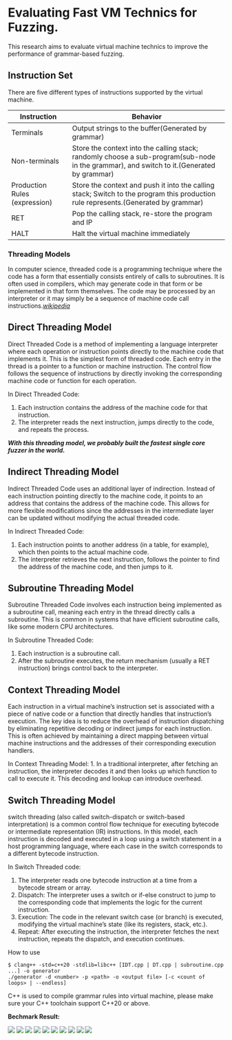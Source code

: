# Evaluating Fast VM Technics for Fuzzing.

This research aims to evaluate virtual machine technics to improve the performance of grammar-based fuzzing. 

## Instruction Set

There are five different types of instructions supported by the virtual machine.

| Instruction                      | Behavior                                                                                     |
|----------------------------------|----------------------------------------------------------------------------------------------|
| Terminals                        | Output strings to the buffer(Generated by grammar)                                                                |
| Non-terminals                    | Store the context into the calling stack; randomly choose a sub-program(sub-node in the grammar), and switch to it.(Generated by grammar) |
| Production Rules (expression)    | Store the context and push it into the calling stack; Switch to the program this production rule represents.(Generated by grammar) |
| RET                              | Pop the calling stack, re-store the program and IP                                           |
| HALT                             | Halt the virtual machine immediately                                                         |


### Threading Models 
In computer science, threaded code is a programming technique where the code has a form that essentially consists entirely of calls to subroutines. It is often used in compilers, which may generate code in that form or be implemented in that form themselves. The code may be processed by an interpreter or it may simply be a sequence of machine code call instructions.[*wikipedia*](https://en.wikipedia.org/wiki/Threaded_code)
## Direct Threading Model
Direct Threaded Code is a method of implementing a language interpreter where each operation or instruction points directly to the machine code that implements it. This is the simplest form of threaded code. Each entry in the thread is a pointer to a function or machine instruction. The control flow follows the sequence of instructions by directly invoking the corresponding machine code or function for each operation.

In Direct Threaded Code:
1. Each instruction contains the address of the machine code for that instruction.
2. The interpreter reads the next instruction, jumps directly to the code, and repeats the process.

***With this threading model, we probably built the fastest single core fuzzer in the world.***

## Indirect Threading Model
Indirect Threaded Code uses an additional layer of indirection. Instead of each instruction pointing directly to the machine code, it points to an address that contains the address of the machine code. This allows for more flexible modifications since the addresses in the intermediate layer can be updated without modifying the actual threaded code.

In Indirect Threaded Code:

1. Each instruction points to another address (in a table, for example), which then points to the actual machine code.
2. The interpreter retrieves the next instruction, follows the pointer to find the address of the machine code, and then jumps to it.


## Subroutine Threading Model
Subroutine Threaded Code involves each instruction being implemented as a subroutine call, meaning each entry in the thread directly calls a subroutine. This is common in systems that have efficient subroutine calls, like some modern CPU architectures.

In Subroutine Threaded Code:

1. Each instruction is a subroutine call.
2. After the subroutine executes, the return mechanism (usually a RET instruction) brings control back to the interpreter.

## Context Threading Model
Each instruction in a virtual machine’s instruction set is associated with a piece of native code or a function that directly handles that instruction’s execution. The key idea is to reduce the overhead of instruction dispatching by eliminating repetitive decoding or indirect jumps for each instruction. This is often achieved by maintaining a direct mapping between virtual machine instructions and the addresses of their corresponding execution handlers.

In Context Threading Model:
	1. In a traditional interpreter, after fetching an instruction, the interpreter decodes it and then looks up which function to call to execute it. This decoding and lookup can introduce overhead.


## Switch Threading Model
switch threading (also called switch-dispatch or switch-based interpretation) is a common control flow technique for executing bytecode or intermediate representation (IR) instructions. In this model, each instruction is decoded and executed in a loop using a switch statement in a host programming language, where each case in the switch corresponds to a different bytecode instruction.

In Switch Threaded code:

1. The interpreter reads one bytecode instruction at a time from a bytecode stream or array.
2. Dispatch: The interpreter uses a switch or if-else construct to jump to the corresponding code that implements the logic for the current instruction.
3. Execution: The code in the relevant switch case (or branch) is executed, modifying the virtual machine’s state (like its registers, stack, etc.).
4. Repeat: After executing the instruction, the interpreter fetches the next instruction, repeats the dispatch, and execution continues.

How to use
```
$ clang++ -std=c++20 -stdlib=libc++ [IDT.cpp | DT.cpp | subroutine.cpp ...] -o generator
./generator -d <number> -p <path> -o <output file> [-c <count of loops> | --endless]
```
C++ is used to compile grammar rules into virtual machine, please make sure your C++ toolchain support C++20 or above.

**Bechmark Result:** 

![](result/css.json_throughput.png)
![](result/html.json_throughput.png)
![](result/math.json_throughput.png)
![](result/recursive.json_throughput.png)
![](result/json.json_throughput.png)
![](result/if-else.json_throughput.png)
![](result/control_flow.json_throughput.png)
![](result/programming.json_throughput.png)
![](result/query.json_throughput.png)
![](result/regular_expression.json_throughput.png)